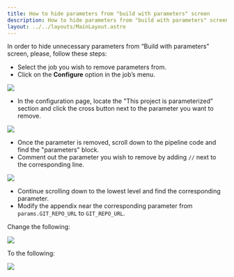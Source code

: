 ```yaml
---
title: How to hide parameters from "build with parameters" screen
description: How to hide parameters from "build with parameters" screen
layout: ../../layouts/MainLayout.astro
---
```


In order to hide unnecessary parameters from “Build with parameters” screen, please, follow these steps:

- Select the job you wish to remove parameters from.
- Click on the **Configure** option in the job’s menu.

![](/img/jenkins/hide-params/image1.jpg)

- In the configuration page, locate the "This project is parameterized" section and click the cross button next to the parameter you want to remove.

![](/img/jenkins/hide-params/image2.jpg)

- Once the parameter is removed, scroll down to the pipeline code and find the "parameters" block.
- Comment out the parameter you wish to remove by adding `//` next to the corresponding line.

![](/img/jenkins/hide-params/image3.jpg)


- Continue scrolling down to the lowest level and find the corresponding parameter.
- Modify the appendix near the corresponding parameter from `params.GIT_REPO_URL` to `GIT_REPO_URL`.

Change the following:

![](/img/jenkins/hide-params/image4.png)

To the following:

![](/img/jenkins/hide-params/image5.png)
